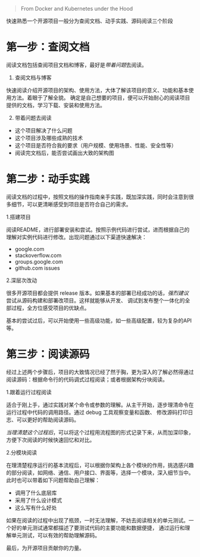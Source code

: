 > From Docker and Kubernetes under the Hood

快速熟悉一个开源项目一般分为查阅文档、动手实践、源码阅读三个阶段

# 第一步：查阅文档

阅读文档包括查阅项目文档和博客，最好是*带着问题*去阅读。

1. 查阅文档与博客

  快速阅读介绍开源项目的架构、使用方法，大体了解该项目的意义、功能和基本使用方法。着眼于了解全貌。
  确定是自己想要的项目，便可以开始耐心的阅读项目提供的文档，学习下载、安装和使用方法。


2. 带着问题去阅读

* 这个项目解决了什么问题
* 这个项目涉及哪些成熟的技术
* 这个项目是否符合我的要求（用户规模、使用场景、性能、安全性等）
* 阅读完文档后，能否尝试画出大致的架构图


# 第二步：动手实践

阅读文档的过程中，按照文档的操作指南亲手实践，既加深实践，同时会注意到很多细节，可以更清晰感受到项目是否符合自己的需求。

1.搭建项目

  阅读README，进行部署安装和尝试。按照示例代码进行尝试，进而根据自己的理解对实例代码进行修改。出现问题通过以下渠道快速解决：

* google.com
* stackoverflow.com
* groups.google.com
* github.com issues

2.深层次改动

  很多开源项目都会提供 release 版本。如果基本的部署已经成功的话，*强烈建议*尝试从源码构建和部署改项目。这样就能够从开发、
  调试到发布整个一体化的全部过程，全方位感受项目的优缺点。

基本的尝试过后，可以开始使用一些高级功能，如一些高级配置，较为复杂的API等。


# 第三步：阅读源码

  经过上述两个步骤后，项目的大致情况已经了然于胸，更为深入的了解必然得通过阅读源码：根据命令行的代码调式过程阅读；或者根据架构分块阅读。

1.跟着运行过程阅读

  适合于刚上手，通过实践对某个命令或参数的理解。从主干开始，逐步理清命令在运行过程中代码的调用路径。通过 debug 工具观察变量和函数、
  修改源码打印日志、可以更好的帮助阅读源码。

*当理清楚这个过程后*，可以将这个过程用流程图的形式记录下来，从而加深印象，方便下次阅读的时候快速回忆和对比。

2.分模块阅读

  在理清楚程序运行的基本流程后，可以根据你架构上各个模块的作用，挑选感兴趣的部分阅读，如网络、通信、用户接口、界面等，选择一个模块，深入细节当中。
  此时也可以带着如下问题帮助自己理解：

* 调用了什么底层库
* 采用了什么设计模式
* 这么写有什么好处

如果在阅读的过程中出现了瓶颈，一时无法理解，不妨去阅读相关的单元测试。一个好的单元测试通常都描述了要测试代码的主要功能和数据便捷，
通过运行和理解单元测试，可以有效的帮助理解源码。

最后，为开源项目贡献你的力量。
